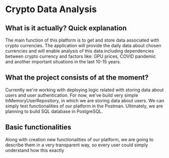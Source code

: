 # Crypto Data Analysis

## What is it actually? Quick explanation
The main function of this platform is to get and store data associated with crypto currencies. The application will provide the daily data about chosen currencies and will enable analysis of this data including dependencies between crypto currency and factors like: GPU prices, COVID pandemic and another important situations in the last 10-15 years.  

## What the project consists of at the moment?
Currently we're working with deploying logic related with storing data about users and user authentication. For now, we've build very simple InMemoryUserRepository, in which we are storing data about users. We can simply test functionalities of our platform in the Postman. Ultimately, we are planning to build SQL database in PostgreSQL.

## Basic functionalities
Along with creation new functionalities of our platform, we are going to describe them in a very transparent way, so every user could simply understand how this exactly